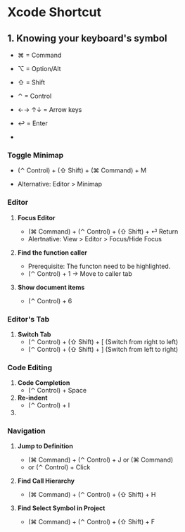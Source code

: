 # Xcode Shortcut

## 1. Knowing your keyboard's symbol

- ⌘ = Command
- ⌥ = Option/Alt
- ⇧ = Shift
- ⌃ = Control
- ←→ ↑↓ = Arrow keys
- ↩ = Enter

-

### Toggle Minimap
- (⌃ Control) + (⇧ Shift) + (⌘ Command) + M

- Alternative: Editor > Minimap

### Editor

1. **Focus Editor**
	- (⌘ Command) + (⌃ Control) + (⇧ Shift) + ⏎ Return
	- Alertnative: View > Editor > Focus/Hide Focus

2. **Find the function caller**
	- Prerequisite: The functon need to be highlighted.
	- (⌃ Control) + 1 -> Move to caller tab

3. **Show document items**
	- (⌃ Control) + 6

### Editor's Tab

1.  **Switch Tab**
	- (⌃ Control) + (⇧ Shift) + [ (Switch from right to left)
	- (⌃ Control) + (⇧ Shift) + ] (Switch from left to right)

### Code Editing
1. **Code Completion**
	- (⌃ Control) + Space
2. **Re-indent**
	- (⌃ Control) + I
3. 

### Navigation

1. **Jump to Definition**
	- (⌘ Command) + (⌃ Control) + J or (⌘ Command)
	- or  (⌃ Control) + Click

2. **Find Call Hierarchy**
	- (⌘ Command) + (⌃ Control) + (⇧ Shift) + H

3. **Find Select Symbol in Project**
	- (⌘ Command) + (⌃ Control) + (⇧ Shift) + F